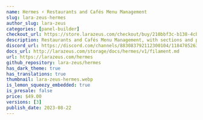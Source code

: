 ```yaml
---
name: Hermes ⚡️ Restaurants and Cafés Menu Management
slug: lara-zeus-hermes
author_slug: lara-zeus
categories: [panel-builder]
checkout_url: https://store.larazeus.com/checkout/buy/210bbf3c-b138-4cbc-ad59-f9366cb64770?embed=1&media=0&logo=0&desc=0
description: Restaurants and Cafés Menu Management, with sections and prices
discord_url: https://discord.com/channels/883083792112300104/1184785263155748895
docs_url: http://larazeus.com/storage/docs/hermes/v1/filament.md
url: https://larazeus.com/hermes
github_repository: lara-zeus/hermes
has_dark_theme: true
has_translations: true
thumbnail: lara-zeus-hermes.webp
is_lemon_squeezy_embedded: true
is_presale: false
price: $49.00
versions: [3]
publish_date: 2023-08-22
---
```

